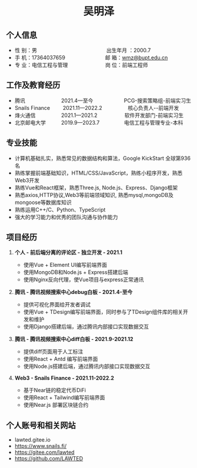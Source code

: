<center>
  <h1>吴明泽</h1>
</center>

## 个人信息 

* 性 别：男&emsp;&emsp;&emsp;&emsp;&emsp;&emsp;&emsp;&emsp;&emsp;&emsp;&emsp;&emsp;&ensp;&emsp;出生年月 ：2000.7  
* 手 机：17364037659 &emsp;&emsp;&emsp;&emsp;&emsp;&emsp;&ensp;&emsp;邮 箱：wmz@bupt.edu.cn
* 专 业：电信工程与管理 &emsp;&emsp;&emsp;&emsp;&emsp;&emsp;&emsp;岗 位：前端工程师

## 工作及教育经历

* 腾讯&emsp;&emsp;&emsp;&emsp;&emsp;&emsp;&ensp;&ensp;2021.4—至今&emsp;&emsp;&emsp;&emsp;&emsp;&emsp;PCG-搜索策略组-前端实习生
* Snails Finance&emsp;&emsp;&ensp;2021.11—2022.2&emsp;&emsp;&emsp;&emsp;&emsp;核心负责人--前端开发  
* 烽火通信&emsp;&emsp;&emsp;&emsp;&ensp;&ensp;2021.1—2021.2&emsp;&emsp;&emsp;&emsp;&emsp; 软件开发部门-前端实习生  
* 北京邮电大学&emsp;&emsp;&emsp;2019.9—2023.7&emsp;&emsp;&emsp;&emsp; &ensp;电信工程与管理专业-本科  

## 专业技能

* 计算机基础扎实，熟悉常见的数据结构和算法，Google KickStart 全球第936名
* 熟练掌握前端基础知识，HTML/CSS/JavaScript，熟练小程序开发，熟悉Web3开发
* 熟练Vue和React框架，熟悉Three.js, Node.js、Express、Django框架
* 熟悉axios,HTTP协议,Web3等前端领域知识, 熟悉mysql,mongoDB及mongoose等数据库知识
* 熟练运用C++/C、Python、TypeScript
* 强大的学习能力和优秀的团队沟通与协作能力

## 项目经历

1. **个人 - 前后端分离的评论区 - 独立开发 - 2021.1**
   
    * 使用Vue + Element UI编写前端界面
    * 使用MongoDB和Node.js + Express搭建后端
    * 使用Nginx反向代理，使Vue项目与express正常通讯
2. **腾讯 - 腾讯视频搜索中心debug白板 - 2021.4-至今**
    * 提供可视化界面给开发者调试
    * 使用Vue + TDesign编写前端界面，同时参与了TDesign组件库的相关开发和维护
    * 使用Django搭建后端，通过腾讯内部接口实现数据交互
3. **腾讯 - 腾讯视频搜索中心diff白板 - 2021.9-2021.12**
    * 提供diff页面用于人工标注
    * 使用React  + Antd 编写前端界面
    * 使用Node.js搭建后端，通过腾讯内部接口实现数据交互
4. **Web3 - Snails Finance - 2021.11-2022.2**
    * 基于Near链的稳定代币DiFi
    * 使用React + Tailwind编写前端界面
    * 使用Near.js 部署区块链合约

## 个人账号和相关网站
* lawted.gitee.io
* https://www.snails.fi/
* https://gitee.com/lawted
* https://github.com/LAWTED
